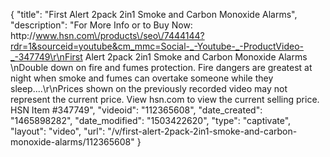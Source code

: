 {
    "title": "First Alert 2pack 2in1 Smoke and Carbon Monoxide Alarms",
    "description": "For More Info or to Buy Now: http:\/\/www.hsn.com\/products\/seo\/7444144?rdr=1&sourceid=youtube&cm_mmc=Social-_-Youtube-_-ProductVideo-_-347749\r\nFirst Alert 2pack 2in1 Smoke and Carbon Monoxide Alarms \nDouble down on fire and fumes protection. Fire dangers are greatest at night when smoke and fumes can overtake someone while they sleep....\r\nPrices shown on the previously recorded video may not represent the current price.  View hsn.com to view the current selling price. HSN Item #347749",
    "videoid": "112365608",
    "date_created": "1465898282",
    "date_modified": "1503422620",
    "type": "captivate",
    "layout": "video",
    "url": "\/v\/first-alert-2pack-2in1-smoke-and-carbon-monoxide-alarms\/112365608"
}